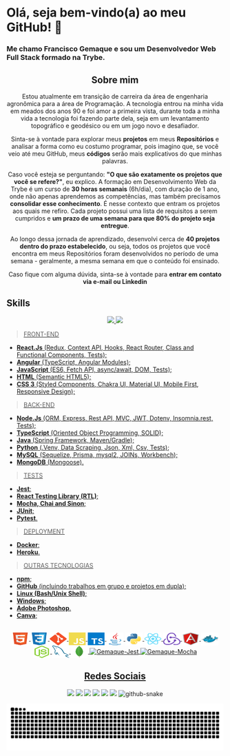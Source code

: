 # Olá, seja bem-vindo(a) ao meu GitHub! :wave:
### Me chamo **Francisco Gemaque** e sou um **Desenvolvedor Web Full Stack** formado na Trybe.

<div align="center">
<h2 align="center">Sobre mim</h2>
  
Estou atualmente em transição de carreira da área de engenharia agronômica para a área de Programação. A tecnologia entrou na minha vida em meados dos anos 90 e foi amor a primeira vista, durante toda a minha vida a tecnologia foi fazendo parte dela, seja em um levantamento topográfico e geodésico ou em um jogo novo e desafiador.

Sinta-se à vontade para explorar meus **projetos** em meus **Repositórios** e analisar a forma como eu costumo programar, pois imagino que, se você veio até meu GitHub, meus **códigos** serão mais explicativos do que minhas palavras. 

Caso você esteja se perguntando: **"O que são exatamente os projetos que você se refere?"**, eu explico. A formação em Desenvolvimento Web da Trybe é um curso de **30 horas semanais** (6h/dia), com duração de 1 ano, onde não apenas aprendemos as competências, mas também precisamos **consolidar esse conhecimento**. É nesse contexto que entram os projetos aos quais me refiro. Cada projeto possui uma lista de requisitos a serem cumpridos e **um prazo de uma semana para que 80% do projeto seja entregue**. 

Ao longo dessa jornada de aprendizado, desenvolvi cerca de **40 projetos dentro do prazo estabelecido**, ou seja, todos os projetos que você encontra em meus Repositórios foram desenvolvidos no período de uma semana - geralmente, a mesma semana em que o conteúdo foi ensinado.

Caso fique com alguma dúvida, sinta-se à vontade para **entrar em contato via e-mail ou Linkedin**

</div>

Skills
---------

<div align="center">
<a href="https://github.com/gemaquejr">
<img height="165em" src="https://github-readme-stats.vercel.app/api?username=gemaquejr&show_icons=true&theme=dark&include_all_commits=true&count_private=true"/>
<img height="165em" src="https://github-readme-stats.vercel.app/api/top-langs/?username=gemaquejr&layout=compact&langs_count=16&theme=dark"/>
</div>

> FRONT-END
- **React.Js** (Redux, Context API, Hooks, React Router, Class and Functional Components, Tests);
- **Angular** (TypeScript, Angular Modules);
- **JavaScript** (ES6, Fetch API, async/await, DOM, Tests);
- **HTML** (Semantic HTML5);
- **CSS 3** (Styled Components, Chakra UI, Material UI, Mobile First, Responsive Design);


> BACK-END
- **Node.Js** (ORM, Express, Rest API, MVC, JWT, Dotenv, Insomnia.rest, Tests);
- **TypeScript** (Oriented Object Programming, SOLID);
- **Java** (Spring Framework, Maven/Gradle);
- **Python** (.Venv, Data Scraping, Json, Xml, Csv, Tests);
- **MySQL** (Sequelize, Prisma, mysql2, JOINs, Workbench);
- **MongoDB** (Mongoose).


> TESTS
- **Jest**;
- **React Testing Library (RTL)**;
- **Mocha, Chai and Sinon**;
- **JUnit**;
- **Pytest**.


> DEPLOYMENT
- **Docker**;
- **Heroku**.


> OUTRAS TECNOLOGIAS 
- **npm**;
- **GitHub** (incluindo trabalhos em grupo e projetos em dupla);
- **Linux (Bash/Unix Shell)**;
- **Windows**;
- **Adobe Photoshop**.
- **Canva**;

<div style="display: inline_block" align="center"><br>
<img align="center" alt="Gemaque-HTML" height="30" width="40" src="https://raw.githubusercontent.com/devicons/devicon/master/icons/html5/html5-original.svg">
<img align="center" alt="Gemaque-CSS" height="30" width="40" src="https://raw.githubusercontent.com/devicons/devicon/master/icons/css3/css3-original.svg">
<img align="center" alt="Gemaque-Git" height="30" width="40" src="https://raw.githubusercontent.com/devicons/devicon/master/icons/git/git-original.svg">
<img align="center" alt="Gemaque-Js" height="30" width="40" src="https://raw.githubusercontent.com/devicons/devicon/master/icons/javascript/javascript-plain.svg">
<img align="center" alt="Gemaque-Ts" height="30" width="40" src="https://raw.githubusercontent.com/devicons/devicon/master/icons/typescript/typescript-plain.svg">
<img align="center" alt="Gemaque-Java" height="30" width="40" src="https://raw.githubusercontent.com/devicons/devicon/master/icons/java/java-original.svg">
<img align="center" alt="Gemaque-Python" height="30" width="40" src="https://raw.githubusercontent.com/devicons/devicon/master/icons/python/python-original.svg">
<img align="center" alt="Gemaque-React" height="30" width="40" src="https://raw.githubusercontent.com/devicons/devicon/master/icons/react/react-original.svg">
<img align="center" alt="Gemaque-Redux" height="30" width="40" src="https://raw.githubusercontent.com/devicons/devicon/master/icons/redux/redux-original.svg">
<img align="center" alt="Gemaque-Angular" height="30" width="40" src="https://raw.githubusercontent.com/devicons/devicon/master/icons/angularjs/angularjs-original.svg">
<img align="center" alt="Gemaque-Docker" height="30" width="40" src="https://raw.githubusercontent.com/devicons/devicon/master/icons/docker/docker-original.svg">
<img align="center" alt="Gemaque-NodeJs" height="30" width="40" src="https://raw.githubusercontent.com/devicons/devicon/master/icons/nodejs/nodejs-original.svg">
<img align="center" alt="Gemaque-MYSQL" height="30" width="40" src="https://raw.githubusercontent.com/devicons/devicon/master/icons/mysql/mysql-original.svg">
<img align="center" alt="Gemaque-MongoDB" height="30" width="40" src="https://raw.githubusercontent.com/devicons/devicon/master/icons/mongodb/mongodb-original.svg">
<img align="center" alt="Gemaque-Jest" height="30" width="40" src="https://cdn.jsdelivr.net/gh/devicons/devicon/icons/jest/jest-plain.svg">
<img align="center" alt="Gemaque-Mocha" height="30" width="40" src="https://cdn.jsdelivr.net/gh/devicons/devicon/icons/mocha/mocha-plain.svg">
</div>

<h2 align="center">Redes Sociais</h2>

<div align="center">
<a href="https://linkedin.com/in/gemaquejr" target="_blank"><img src="https://img.shields.io/badge/-LinkedIn-%230077B5?style=for-the-badge&logo=instagram&logoColor=white" target="_blank"></a>
<a href="mailto:gemaquejr@hotmail.com"><img src="https://img.shields.io/badge/-Outlook-%23333?style=for-the-badge&logo=instagram&logoColor=white" target="_blank"></a>
<a href="https://portfolio-gemaquejr.netlify.app" target="_blank"><img src="https://img.shields.io/badge/-Portfólio-fe7d37?style=for-the-badge&logo=portfolio&logoColor=white" target="_blank"></a>
<a href="https://instagram.com/gemaquejr81" target="_blank"><img src="https://img.shields.io/badge/-Instagram-025E8C?style=for-the-badge&logo=instagram&logoColor=white" target="_blank"></a>
<a href="https://facebook.com/gemaque.junior.9/" target="_blank"><img src="https://img.shields.io/badge/-Facebook-4285F4?style=for-the-badge&logo=instagram&logoColor=white" target="_blank"></a>
<a href="https://beacons.ai/gemaquejr" target="_blank"><img src="https://img.shields.io/badge/-Beacons-2F4F4F?style=for-the-badge&logo=beacons&logoColor=white" target="_blank"></a>

<picture>
  <source media="(prefers-color-scheme: dark)" srcset="github-snake-dark.svg" />
  <source media="(prefers-color-scheme: light)" srcset="github-snake.svg" />
  <img alt="github-snake" src="github-snake.svg" />
</picture>

![Snake animation](https://github.com/gemaquejr/gemaquejr/blob/output/github-contribution-grid-snake.svg)

</div>

